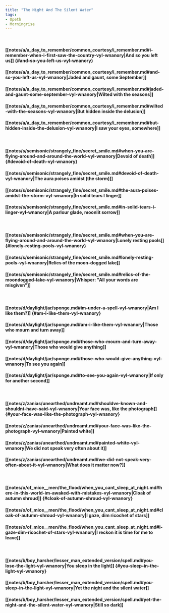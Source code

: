 ```yaml
---
title: "The Night And The Silent Water"
tags:
- Opeth
- Morningrise
---
```

&nbsp;
#### [[notes/a/a_day_to_remember/common_courtesy/i_remember.md#i-remember-when-i-first-saw-the-country-vyl-wnanory|And so you left us]] {#and-so-you-left-us-vyl-wnanory}
#### [[notes/a/a_day_to_remember/common_courtesy/i_remember.md#and-so-you-left-us-vyl-wnanory|Jaded and gaunt, some September]]
#### [[notes/a/a_day_to_remember/common_courtesy/i_remember.md#jaded-and-gaunt-some-september-vyl-wnanory|Wilted with the seasons]]
#### [[notes/a/a_day_to_remember/common_courtesy/i_remember.md#wilted-with-the-seasons-vyl-wnanory|But hidden inside the delusion]]
#### [[notes/a/a_day_to_remember/common_courtesy/i_remember.md#but-hidden-inside-the-delusion-vyl-wnanory|I saw your eyes, somewhere]]
&nbsp;
#### [[notes/s/semisonic/strangely_fine/secret_smile.md#when-you-are-flying-around-and-around-the-world-vyl-wnanory|Devoid of death]] {#devoid-of-death-vyl-wnanory}
#### [[notes/s/semisonic/strangely_fine/secret_smile.md#devoid-of-death-vyl-wnanory|The aura poises amidst (the storm)]]
#### [[notes/s/semisonic/strangely_fine/secret_smile.md#the-aura-poises-amidst-the-storm-vyl-wnanory|In solid tears I linger]]
#### [[notes/s/semisonic/strangely_fine/secret_smile.md#in-solid-tears-i-linger-vyl-wnanory|A parlour glade, moonlit sorrow]]
&nbsp;
#### [[notes/s/semisonic/strangely_fine/secret_smile.md#when-you-are-flying-around-and-around-the-world-vyl-wnanory|Lonely resting pools]] {#lonely-resting-pools-vyl-wnanory}
#### [[notes/s/semisonic/strangely_fine/secret_smile.md#lonely-resting-pools-vyl-wnanory|Relics of the moon-dogged lake]]
#### [[notes/s/semisonic/strangely_fine/secret_smile.md#relics-of-the-moondogged-lake-vyl-wnanory|Whisper: "All your words are misgiven"]]
&nbsp;
#### [[notes/d/daylight/jar/sponge.md#im-under-a-spell-vyl-wnanory|Am I like them?]] {#am-i-like-them-vyl-wnanory}
#### [[notes/d/daylight/jar/sponge.md#am-i-like-them-vyl-wnanory|Those who mourn and turn away]]
#### [[notes/d/daylight/jar/sponge.md#those-who-mourn-and-turn-away-vyl-wnanory|Those who would give anything]]
#### [[notes/d/daylight/jar/sponge.md#those-who-would-give-anything-vyl-wnanory|To see you again]]
#### [[notes/d/daylight/jar/sponge.md#to-see-you-again-vyl-wnanory|If only for another second]]
&nbsp;
#### [[notes/z/zanias/unearthed/undreamt.md#shouldve-known-and-shouldnt-have-said-vyl-wnanory|Your face was, like the photograph]] {#your-face-was-like-the-photograph-vyl-wnanory}
#### [[notes/z/zanias/unearthed/undreamt.md#your-face-was-like-the-photograph-vyl-wnanory|Painted white]]
#### [[notes/z/zanias/unearthed/undreamt.md#painted-white-vyl-wnanory|We did not speak very often about it]]
#### [[notes/z/zanias/unearthed/undreamt.md#we-did-not-speak-very-often-about-it-vyl-wnanory|What does it matter now?]]
&nbsp;
#### [[notes/o/of_mice__men/the_flood/when_you_cant_sleep_at_night.md#here-in-this-world-im-awaked-with-mistakes-vyl-wnanory|Cloak of autumn shroud]] {#cloak-of-autumn-shroud-vyl-wnanory}
#### [[notes/o/of_mice__men/the_flood/when_you_cant_sleep_at_night.md#cloak-of-autumn-shroud-vyl-wnanory|I gaze, dim ricochet of stars]]
#### [[notes/o/of_mice__men/the_flood/when_you_cant_sleep_at_night.md#i-gaze-dim-ricochet-of-stars-vyl-wnanory|I reckon it is time for me to leave]]
&nbsp;
#### [[notes/b/boy_harsher/lesser_man_extended_version/spell.md#you-lose-the-light-vyl-wnanory|You sleep in the light]] {#you-sleep-in-the-light-vyl-wnanory}
#### [[notes/b/boy_harsher/lesser_man_extended_version/spell.md#you-sleep-in-the-light-vyl-wnanory|Yet the night and the silent water]]
#### [[notes/b/boy_harsher/lesser_man_extended_version/spell.md#yet-the-night-and-the-silent-water-vyl-wnanory|Still so dark]]
